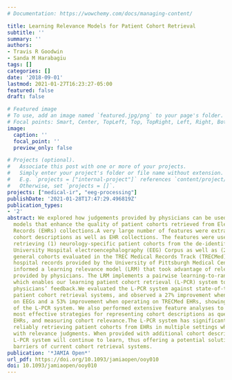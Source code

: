 ```yaml
---
# Documentation: https://wowchemy.com/docs/managing-content/

title: Learning Relevance Models for Patient Cohort Retrieval
subtitle: ''
summary: ''
authors:
- Travis R Goodwin
- Sanda M Harabagiu
tags: []
categories: []
date: '2018-09-01'
lastmod: 2021-01-27T16:23:27-05:00
featured: false
draft: false

# Featured image
# To use, add an image named `featured.jpg/png` to your page's folder.
# Focal points: Smart, Center, TopLeft, Top, TopRight, Left, Right, BottomLeft, Bottom, BottomRight.
image:
  caption: ''
  focal_point: ''
  preview_only: false

# Projects (optional).
#   Associate this post with one or more of your projects.
#   Simply enter your project's folder or file name without extension.
#   E.g. `projects = ["internal-project"]` references `content/project/deep-learning/index.md`.
#   Otherwise, set `projects = []`.
projects: ["medical-ir", "eeg-processing"]
publishDate: '2021-01-28T17:47:29.496819Z'
publication_types:
- '2'
abstract: We explored how judgements provided by physicians can be used to learn relevance
  models that enhance the quality of patient cohorts retrieved from Electronic Health
  Records (EHRs) collections.A very large number of features were extracted from patient
  cohort descriptions as well as EHR collections. The features were used to investigate
  retrieving (1) neurology-specific patient cohorts from the de-identified Temple
  University Hospital electroencephalography (EEG) Corpus as well as (2) the more
  general cohorts evaluated in the TREC Medical Records Track (TRECMed) from the de-identified
  hospital records provided by the University of Pittsburgh Medical Center. The features
  informed a learning relevance model (LRM) that took advantage of relevance judgements
  provided by physicians. The LRM implements a pairwise learning-to-rank framework,
  which enables our learning patient cohort retrieval (L-PCR) system to learn from
  physicians’ feedback.We evaluated the L-PCR system against state-of-the-art traditional
  patient cohort retrieval systems, and observed a 27% improvement when operating
  on EEGs and a 53% improvement when operating on TRECMed EHRs, showing the promise
  of the L-PCR system. We also performed extensive feature analyses to reveal the
  most effective strategies for representing cohort descriptions as queries, encoding
  EHRs, and measuring cohort relevance.The L-PCR system has significant promise for
  reliably retrieving patient cohorts from EHRs in multiple settings when trained
  with relevance judgments. When provided with additional cohort descriptions, the
  L-PCR system will continue to learn, thus offering a potential solution to the performance
  barriers of current cohort retrieval systems.
publication: '*JAMIA Open*'
url_pdf: https://doi.org/10.1093/jamiaopen/ooy010
doi: 10.1093/jamiaopen/ooy010
---
```

